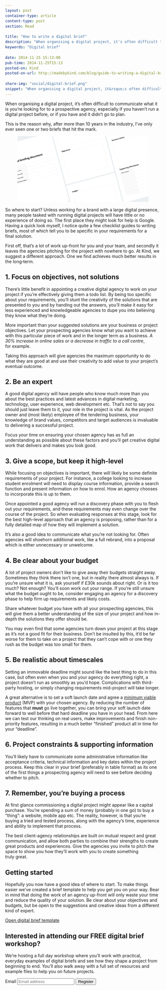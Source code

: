 ```yaml
---
layout: post
container-type: article
content-type: post
section: Read

title: "How to write a digital brief"
description: "When organising a digital project, it's often difficult to communicate what it is you're looking for to a prospective agency, especially if you haven't run a digital project before, or if you have and it didn't go to plan."
keywords: "Digital brief"

date: 2014-11-25 15:13:00
pub-time: 2014-11-25T15:13
posted-on: Kind
posted-on-url: http://madebykind.com/blog/guide-to-writing-a-digital-brief/

share-img: "social/digital-brief.png"
snippet: "When organising a digital project, it&rsquo;s often difficult to communicate what it is you&rsquo;re looking for to a prospective agency, especially if you haven&rsquo;t run a digital project before, or if you have and it didn&rsquo;t go to plan."
---
```


When organising a digital project, it&rsquo;s often difficult to communicate what it is you&rsquo;re looking for to a prospective agency, especially if you haven&rsquo;t run a digital project before, or if you have and it didn&rsquo;t go to plan.

This is the reason why, after more than 10 years in the industry, I&rsquo;ve only ever seen one or two briefs that hit the&nbsp;mark.

<figure>
    <img src="/static/images/social/digital-brief.png" alt="How to write a digital brief" class="media__item">
</figure>

So where to start? Unless working for a brand with a large digital presence, many people tasked with running digital projects will have little or no experience of doing so. The first place they might look for help is Google. Having a quick look myself, I notice quite a few checklist guides to writing briefs, most of which tell you to be specific in your requirements for a final&nbsp;solution.

First off, that&rsquo;s a lot of work up-front for you and your team, and secondly it leaves the agencies pitching for the project with nowhere to go. At Kind, we suggest a different approach. One we find achieves much better results in the&nbsp;long&#8209;term.


## 1. Focus on objectives, not solutions
There&rsquo;s little benefit in appointing a creative digital agency to work on your project if you&rsquo;re effectively giving them a todo list. By being too specific about your requirements, you&rsquo;ll stunt the creativity of the solutions that are presented to you and by handing out the answers, you&rsquo;ll make it easy for less experienced and knowledgeable agencies to dupe you into believing they know what they&rsquo;re&nbsp;doing.

More important than your suggested solutions are your business or project objectives. Let your prospecting agencies know what you want to achieve with this particular piece of work and in the longer term as a business. *A 30% increase in online sales or a decrease in traffic to a call centre*, for&nbsp;example.

Taking this approach will give agencies the maximum opportunity to do what they are good at and use their creativity to add value to your project&rsquo;s eventual&nbsp;outcome.

## 2. Be an expert
A good digital agency will have people who know much more than you about the best practices and latest advances in digital marketing, technology, user experience, web development etc. That&rsquo;s not to say you should just leave them to it, your role in the project is vital. As the project owner and (most likely) employee of the tendering business, your knowledge of brand values, competitors and target audiences is invaluable to delivering a successful&nbsp;project.

Focus your time on ensuring your chosen agency has as full an understanding as possible about these factors and you&rsquo;ll get creative digital work that delivers and makes you look&nbsp;good.

## 3. Give a scope, but keep it high-level
While focusing on objectives is important, there will likely be some definite requirements of your project. For instance, a college looking to increase student enrolment will need to display course information, provide a search function and present information on how to enrol. How an agency chooses to incorporate this is up to&nbsp;them.

Once appointed a good agency will run a discovery phase with you to flesh out your requirements, and these requirements may even change over the course of the project. So when evaluating responses at this stage, look for the best high-level approach that an agency is proposing, rather than for a fully detailed map of how they will implement a&nbsp;solution.

It&rsquo;s also a good idea to communicate what you&rsquo;re not looking for. Often agencies will shoehorn additional work, like a full rebrand, into a proposal which is either unnecessary or&nbsp;unwelcome.

## 4. Be clear about your budget
A lot of project owners don&rsquo;t like to give away their budgets straight away. Sometimes they think there isn&rsquo;t one, but in reality there almost always is. If you&rsquo;re unsure what it is, ask yourself if £30k sounds about right. Or is it too much? Not enough? You&rsquo;ll soon work out your range. If you&rsquo;re still unsure what the budget ought to be, consider engaging an agency for a discovery phase to help firm up requirements and likely&nbsp;costs.

Share whatever budget you have with all your prospecting agencies, this will give them a better understanding of the size of your project and how in-depth the solutions they offer should&nbsp;be.

You may even find that some agencies turn down your project at this stage as it&rsquo;s not a good fit for their business. Don&rsquo;t be insulted by this, it&rsquo;d be far worse for them to take on a project that they can&rsquo;t cope with or one they rush as the budget was too small for&nbsp;them.

## 5. Be realistic about timescales
Setting an immovable deadline might sound like the best thing to do in this case, but often even when you and your agency do everything right, a project doesn&rsquo;t run as smoothly as you&rsquo;d hope. Complications with third-party hosting, or simply changing requirements mid-project will take&nbsp;longer.

A great alternative is to set a soft launch date and agree a [minimum viable product](http://www.techopedia.com/definition/27809/minimum-viable-product-mvp) (MVP) with your chosen agency. By reducing the number of features that **must** go live together, you can bring your soft launch date forward to well before that hard deadline you have in your head. From here we can test our thinking on real users, make improvements and finish non-priority features, resulting in a much better &ldquo;finished&rdquo; product all in time for your&nbsp;&ldquo;deadline&rdquo;.

## 6. Project constraints &amp; supporting&nbsp;information
You&rsquo;ll likely have to communicate some administrative information like acceptance criteria, technical information and key dates within the project process. Keep this clear in your brief (preferably in table format) as its one of the first things a prospecting agency will need to see before deciding whether to&nbsp;pitch.

## 7. Remember, you&rsquo;re buying a process

At first glance commissioning a digital project might appear like a capital purchase. You&rsquo;re spending a sum of money (probably in one go) to buy a &ldquo;thing&rdquo;: a website, mobile app etc. The reality, however, is that you&rsquo;re buying a tried and tested process, along with the agency&rsquo;s time, experience and ability to implement that&nbsp;process.

The best client-agency relationships are built on mutual respect and great communication, and allow both parties to combine their strengths to create great products and experiences. Give the agencies you invite to pitch the space to show you how they&rsquo;ll work with you to create something truly&nbsp;great.

## Getting started

Hopefully you now have a good idea of where to start. To make things easier we&rsquo;ve created a brief template to help you get you on your way. Bear in mind that doing the work of an agency up-front will only waste your time and reduce the quality of your solution. Be clear about your objectives and budgets, but be open to the suggestions and creative ideas from a different kind of&nbsp;expert.

<a href="http://madebykind.com/media/blog/digital-briefing-document.pdf" onclick="_gaq.push(['_trackEvent', 'Downloads', 'Downloaded', 'Digital Brief Template'])" class="btn">Open digital brief&nbsp;template</a>

## Interested in attending our FREE digital brief workshop?

We&rsquo;re hosting a full day workshop where you&rsquo;ll work with practical, everyday examples of digital briefs and see how they shape a project from beginning to end. You&rsquo;ll also walk away with a full set of resources and example files to help you on future&nbsp;projects.

<form action="http://madebykind.createsend.com/t/t/s/dhxiy/" method="post" class="form" data-cm-ajax>
        <label for="fieldEmail" class="form__label">Email</label>
        <input type="email" id="fieldEmail" name="cm-dhxiy-dhxiy" class="form__input" required placeholder="Email address" autocorrect="off" autocapitalize="off" />
        <input type="submit" class="form__button btn btn--cta btn--forward" value="Register" data-track data-track-href="/digital-brief/workshop/signup">
</form>

